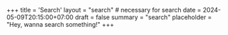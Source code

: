 +++
title = 'Search'
layout = "search" # necessary for search
date = 2024-05-09T20:15:00+07:00
draft = false
summary = "search"
placeholder = "Hey, wanna search something!"
+++
